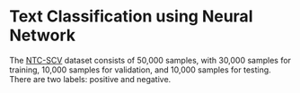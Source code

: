 # Text Classification using Neural Network

The [NTC-SCV](https://streetcodevn.com) dataset consists of 50,000 samples, with 30,000 samples for training, 10,000 samples for validation, and 10,000 samples for testing. There are two labels: positive and negative.


